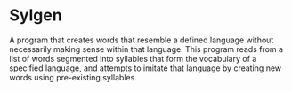 # Sylgen
A program that creates words that resemble a defined language without necessarily making sense within that language.
This program reads from a list of words segmented into syllables that form the vocabulary of a specified language, and attempts to imitate that language by creating new words using pre-existing syllables.
